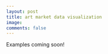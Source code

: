 ```yaml
---
layout: post
title: art market data visualization
image:
comments: false
---
```


Examples coming soon!
